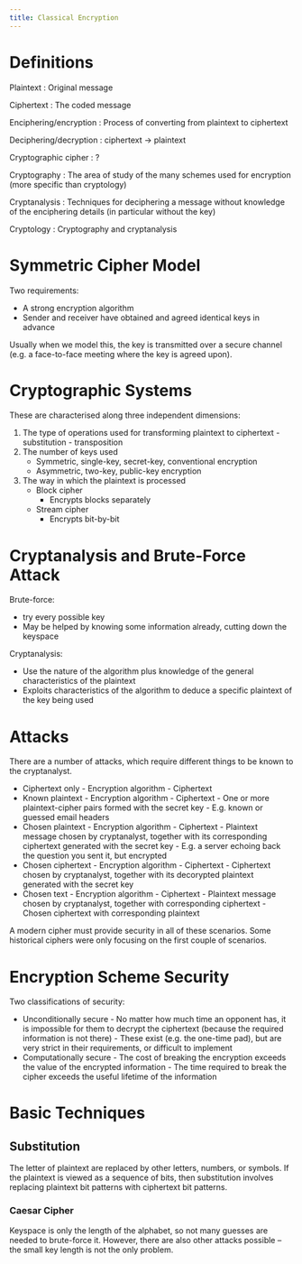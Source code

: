 ```yaml
---
title: Classical Encryption
---
```


# Definitions

Plaintext
:       Original message

Ciphertext
:       The coded message

Enciphering/encryption
:       Process of converting from plaintext to ciphertext

Deciphering/decryption
:       ciphertext -> plaintext

Cryptographic cipher
:       ?

Cryptography
:       The area of study of the many schemes used for encryption (more specific than cryptology)

Cryptanalysis
:       Techniques for deciphering a message without knowledge of the enciphering details (in particular without the key)

Cryptology
:       Cryptography and cryptanalysis

# Symmetric Cipher Model

Two requirements:

- A strong encryption algorithm
- Sender and receiver have obtained and agreed identical keys in advance

Usually when we model this, the key is transmitted over a secure channel (e.g. a face-to-face meeting where the key is agreed upon).

# Cryptographic Systems

These are characterised along three independent dimensions:

1) The type of operations used for transforming plaintext to ciphertext
        - substitution
        - transposition
2) The number of keys used
   - Symmetric, single-key, secret-key, conventional encryption
   - Asymmetric, two-key, public-key encryption
3) The way in which the plaintext is processed
   - Block cipher
        - Encrypts blocks separately
   - Stream cipher
        - Encrypts bit-by-bit

# Cryptanalysis and Brute-Force Attack

Brute-force:

- try every possible key
- May be helped by knowing some information already, cutting down the keyspace

Cryptanalysis:

- Use the nature of the algorithm plus knowledge of the general characteristics of the plaintext
- Exploits characteristics of the algorithm to deduce a specific plaintext of the key being used

# Attacks

There are a number of attacks, which require different things to be known to the cryptanalyst.

- Ciphertext only
        - Encryption algorithm
        - Ciphertext
- Known plaintext
        - Encryption algorithm
        - Ciphertext
        - One or more plaintext-cipher pairs formed with the secret key
        - E.g. known or guessed email headers
- Chosen plaintext
        - Encryption algorithm
        - Ciphertext
        - Plaintext message chosen by cryptanalyst, together with its corresponding ciphertext generated with the secret key
        - E.g. a server echoing back the question you sent it, but encrypted
- Chosen ciphertext
        - Encryption algorithm
        - Ciphertext
        - Ciphertext chosen by cryptanalyst, together with its decorypted plaintext generated with the secret key
- Chosen text
        - Encryption algorithm
        - Ciphertext
        - Plaintext message chosen by cryptanalyst, together with corresponding ciphertext
        - Chosen ciphertext with corresponding plaintext

A modern cipher must provide security in all of these scenarios. Some historical ciphers were only focusing on the first couple of scenarios.

# Encryption Scheme Security

Two classifications of security:

- Unconditionally secure
        - No matter how much time an opponent has, it is impossible for them to decrypt the ciphertext (because the required information is not there)
        - These exist (e.g. the one-time pad), but are very strict in their requirements, or difficult to implement
- Computationally secure
        - The cost of breaking the encryption exceeds the value of the encrypted information
        - The time required to break the cipher exceeds the useful lifetime of the information

# Basic Techniques

## Substitution

The letter of plaintext are replaced by other letters, numbers, or symbols. If the plaintext is viewed as a sequence of bits, then substitution involves replacing plaintext bit patterns with ciphertext bit patterns.

### Caesar Cipher

Keyspace is only the length of the alphabet, so not many guesses are needed to brute-force it. However, there are also other attacks possible – the small key length is not the only problem.
